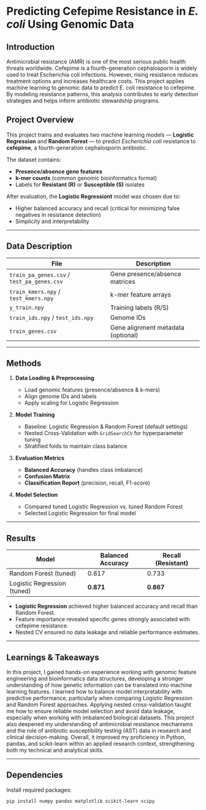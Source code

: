 # Predicting Cefepime Resistance in *E. coli* Using Genomic Data


## Introduction

Antimicrobial resistance (AMR) is one of the most serious public health threats worldwide.
Cefepime is a fourth-generation cephalosporin is widely used to treat Escherichia coli infections. However, rising resistance reduces treatment options and increases healthcare costs.
This project applies machine learning to genomic data to predict E. coli resistance to cefepime.
By modeling resistance patterns, this analysis contributes to early detection strategies and helps inform antibiotic stewardship programs.

## Project Overview
This project trains and evaluates two machine learning models — **Logistic Regression** and **Random Forest** — to predict *Escherichia coli* resistance to **cefepime**, a fourth-generation cephalosporin antibiotic.

The dataset contains:
- **Presence/absence gene features**
- **k-mer counts** (common genomic bioinformatics format)
- Labels for **Resistant (R)** or **Susceptible (S)** isolates

After evaluation, the **Logistic Regressiont** model was chosen due to:
- Higher balanced accuracy and recall (critical for minimizing false negatives in resistance detection)  
- Simplicity and interpretability  

---

## Data Description

| File | Description |
|------|-------------|
| `train_pa_genes.csv` / `test_pa_genes.csv` | Gene presence/absence matrices |
| `train_kmers.npy` / `test_kmers.npy` | k-mer feature arrays |
| `y_train.npy` | Training labels (R/S) |
| `train_ids.npy` / `test_ids.npy` | Genome IDs |
| `train_genes.csv` | Gene alignment metadata (optional) |

---

## Methods

1. **Data Loading & Preprocessing**
   - Load genomic features (presence/absence & k-mers)
   - Align genome IDs and labels
   - Apply scaling for Logistic Regression

2. **Model Training**
   - Baseline: Logistic Regression & Random Forest (default settings)
   - Nested Cross-Validation with `GridSearchCV` for hyperparameter tuning
   - Stratified folds to maintain class balance

3. **Evaluation Metrics**
   - **Balanced Accuracy** (handles class imbalance)
   - **Confusion Matrix**
   - **Classification Report** (precision, recall, F1-score)

4. **Model Selection**
   - Compared tuned Logistic Regression vs. tuned Random Forest
   - Selected Logistic Regression for final model

---
## Results

| Model                       | Balanced Accuracy | Recall (Resistant) |
| --------------------------- | ----------------- | ------------------ |
| Random Forest (tuned)       | 0.817             | 0.733              |
| Logistic Regression (tuned) | **0.871**         | **0.867**          |


- **Logistic Regression** achieved higher balanced accuracy and recall than Random Forest.
- Feature importance revealed specific genes strongly associated with cefepime resistance.
- Nested CV ensured no data leakage and reliable performance estimates.

---

## Learnings & Takeaways
In this project, I gained hands-on experience working with genomic feature engineering and bioinformatics data structures, developing a stronger understanding of how genetic information can be translated into machine learning features. I learned how to balance model interpretability with predictive performance, particularly when comparing Logistic Regression and Random Forest approaches. Applying nested cross-validation taught me how to ensure reliable model selection and avoid data leakage, especially when working with imbalanced biological datasets. This project also deepened my understanding of antimicrobial resistance mechanisms and the role of antibiotic susceptibility testing (AST) data in research and clinical decision-making. Overall, it improved my proficiency in Python, pandas, and scikit-learn within an applied research context, strengthening both my technical and analytical skills.

---

## Dependencies

Install required packages:
```bash
pip install numpy pandas matplotlib scikit-learn scipy
